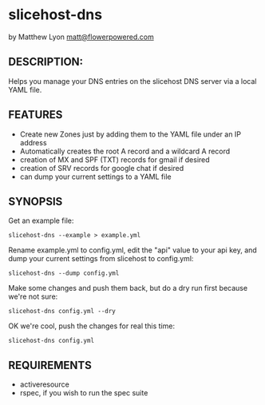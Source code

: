# slicehost-dns

by Matthew Lyon <matt@flowerpowered.com>

## DESCRIPTION:

Helps you manage your DNS entries on the slicehost DNS server via a local YAML file.

## FEATURES

- Create new Zones just by adding them to the YAML file under an IP address
- Automatically creates the root A record and a wildcard A record
- creation of MX and SPF (TXT) records for gmail if desired
- creation of SRV records for google chat if desired
- can dump your current settings to a YAML file
  
## SYNOPSIS

Get an example file:

    slicehost-dns --example > example.yml

Rename example.yml to config.yml, edit the "api" value to your api key, and dump your current settings
from slicehost to config.yml:

    slicehost-dns --dump config.yml

Make some changes and push them back, but do a dry run first because we're not sure:

    slicehost-dns config.yml --dry

OK we're cool, push the changes for real this time:

    slicehost-dns config.yml

## REQUIREMENTS

* activeresource
* rspec, if you wish to run the spec suite